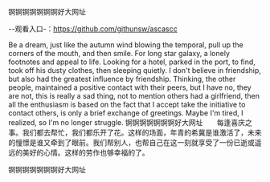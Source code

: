 锕锕锕锕锕锕锕好大网址

--观看入口-：https://github.com/githunsw/ascascc

Be a dream, just like the autumn wind blowing the temporal, pull up the corners of the mouth, and then smile.
For long star galaxy, a lonely footnotes and appeal to life.
Looking for a hotel, parked in the port, to find, took off his dusty clothes, then sleeping quietly.
I don't believe in friendship, but also had the greatest influence by friendship.
Thinking, the other people, maintained a positive contact with their peers, but I have no, they are not, this is really a sad thing, not to mention others had a girlfriend, then all the enthusiasm is based on the fact that I accept take the initiative to contact others, is only a brief exchange of greetings.
Maybe I'm tired, I realized, so I'm no longer struggle.
锕锕锕锕锕锕锕好大网址　　每逢喜庆之事。我们都去帮忙，我们都乐开了花。这样的场面，年青的希冀是谁激活了，未来的憧憬是谁又牵到了眼前。我们帮别人，也帮自己在这一刻就享受了一份已逝或遥远的美好的心情。这样的劳作也够幸福的了。

锕锕锕锕锕锕锕好大网址
